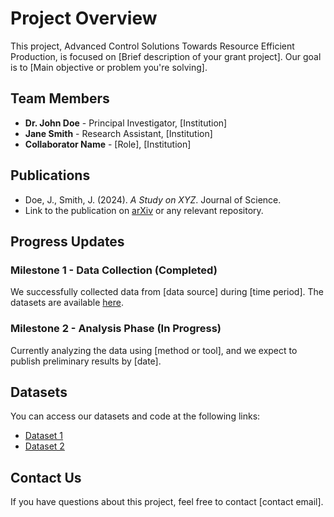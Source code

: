 
# Project Overview

This project, Advanced Control Solutions Towards Resource Efficient Production, is focused on [Brief description of your grant project]. Our goal is to [Main objective or problem you're solving].

## Team Members

- **Dr. John Doe** - Principal Investigator, [Institution]
- **Jane Smith** - Research Assistant, [Institution]
- **Collaborator Name** - [Role], [Institution]

## Publications

- Doe, J., Smith, J. (2024). _A Study on XYZ_. Journal of Science.
- Link to the publication on [arXiv](https://arxiv.org) or any relevant repository.

## Progress Updates

### Milestone 1 - Data Collection (Completed)

We successfully collected data from [data source] during [time period]. The datasets are available [here](link-to-dataset).

### Milestone 2 - Analysis Phase (In Progress)

Currently analyzing the data using [method or tool], and we expect to publish preliminary results by [date].

## Datasets

You can access our datasets and code at the following links:
- [Dataset 1](https://example.com/dataset1)
- [Dataset 2](https://example.com/dataset2)

## Contact Us

If you have questions about this project, feel free to contact [contact email].
